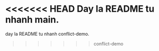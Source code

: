 <<<<<<< HEAD
Day la README tu nhanh main.
=======
day la README tu nhanh conflict-demo.
>>>>>>> conflict-demo
